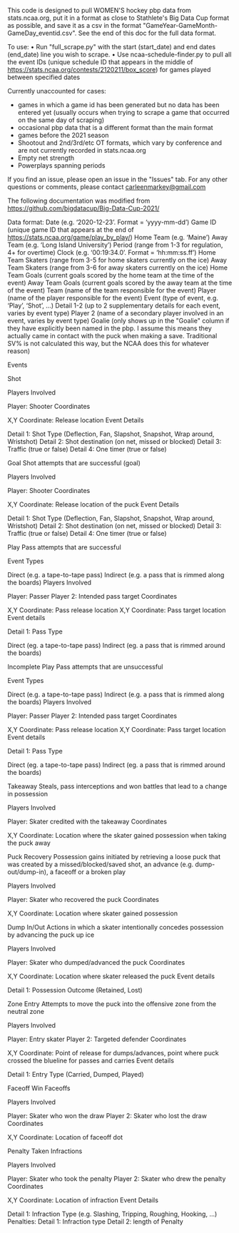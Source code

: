This code is designed to pull WOMEN'S hockey pbp data from stats.ncaa.org, put it
in a format as close to Stathlete's Big Data Cup format as possible, and save it as a csv in the format
"GameYear-GameMonth-GameDay_eventid.csv". See the end of this doc for the full data format.

To use:
• Run "full_scrape.py" with the start (start_date) and end dates (end_date) line you wish to scrape.
• Use ncaa-schedule-finder.py to pull all the event IDs (unique schedule ID that appears in the middle
of https://stats.ncaa.org/contests/2120211/box_score) for games played between specified dates

Currently unaccounted for cases:
- games in which a game id has been generated but no data has been entered yet (usually occurs when trying to
scrape a game that occurred on the same day of scraping)
- occasional pbp data that is a different format than the main format
- games before the 2021 season
- Shootout and 2nd/3rd/etc OT formats, which vary by conference and are not currently recorded in stats.ncaa.org
- Empty net strength
- Powerplays spanning periods

If you find an issue, please open an issue in the "Issues" tab. For any other questions or comments,
please contact carleenmarkey@gmail.com

The following documentation was modified from https://github.com/bigdatacup/Big-Data-Cup-2021/

Data format:
Date (e.g. ‘2020-12-23’. Format = ‘yyyy-mm-dd’)
Game ID (unique game ID that appears at the end of https://stats.ncaa.org/game/play_by_play/)
Home Team (e.g. ‘Maine’)
Away Team (e.g. ‘Long Island University’)
Period (range from 1-3 for regulation, 4+ for overtime)
Clock (e.g. ‘00:19:34.0’. Format = ‘hh:mm:ss.ff’)
Home Team Skaters (range from 3-5 for home skaters currently on the ice)
Away Team Skaters (range from 3-6 for away skaters currently on the ice)
Home Team Goals (current goals scored by the home team at the time of the event)
Away Team Goals (current goals scored by the away team at the time of the event)
Team (name of the team responsible for the event)
Player (name of the player responsible for the event)
Event (type of event, e.g. ‘Play’, ‘Shot’, …)
Detail 1-2 (up to 2 supplementary details for each event, varies by event type)
Player 2 (name of a secondary player involved in an event, varies by event type)
Goalie (only shows up in the "Goalie" column if they have explicitly been named in the pbp.
I assume this means they actually came in contact with the puck when making a save. Traditional SV%
is not calculated this way, but the NCAA does this for whatever reason)

Events

Shot

Players Involved

Player: Shooter
Coordinates

X,Y Coordinate: Release location
Event Details

Detail 1: Shot Type (Deflection, Fan, Slapshot, Snapshot, Wrap around, Wristshot)
Detail 2: Shot destination (on net, missed or blocked)
Detail 3: Traffic (true or false)
Detail 4: One timer (true or false)

Goal
Shot attempts that are successful (goal)

Players Involved

Player: Shooter
Coordinates

X,Y Coordinate: Release location of the puck
Event Details

Detail 1: Shot Type (Deflection, Fan, Slapshot, Snapshot, Wrap around, Wristshot)
Detail 2: Shot destination (on net, missed or blocked)
Detail 3: Traffic (true or false)
Detail 4: One timer (true or false)

Play
Pass attempts that are successful

Event Types

Direct (e.g. a tape-to-tape pass)
Indirect (e.g. a pass that is rimmed along the boards)
Players Involved

Player: Passer
Player 2: Intended pass target
Coordinates

X,Y Coordinate: Pass release location
X,Y Coordinate: Pass target location
Event details

Detail 1: Pass Type

Direct (eg. a tape-to-tape pass)
Indirect (eg. a pass that is rimmed around the boards)

Incomplete Play
Pass attempts that are unsuccessful

Event Types

Direct (e.g. a tape-to-tape pass)
Indirect (e.g. a pass that is rimmed along the boards)
Players Involved

Player: Passer
Player 2: Intended pass target
Coordinates

X,Y Coordinate: Pass release location
X,Y Coordinate: Pass target location
Event details

Detail 1: Pass Type

Direct (eg. a tape-to-tape pass)
Indirect (eg. a pass that is rimmed around the boards)

Takeaway
Steals, pass interceptions and won battles that lead to a change in possession

Players Involved

Player: Skater credited with the takeaway
Coordinates

X,Y Coordinate: Location where the skater gained possession when taking the puck away

Puck Recovery
Possession gains initiated by retrieving a loose puck that was created by a missed/blocked/saved shot, an advance (e.g. dump-out/dump-in), a faceoff or a broken play

Players Involved

Player: Skater who recovered the puck
Coordinates

X,Y Coordinate: Location where skater gained possession

Dump In/Out
Actions in which a skater intentionally concedes possession by advancing the puck up ice

Players Involved

Player: Skater who dumped/advanced the puck
Coordinates

X,Y Coordinate: Location where skater released the puck
Event details

Detail 1: Possession Outcome (Retained, Lost)

Zone Entry
Attempts to move the puck into the offensive zone from the neutral zone

Players Involved

Player: Entry skater
Player 2: Targeted defender
Coordinates

X,Y Coordinate: Point of release for dumps/advances, point where puck crossed the blueline for passes and carries
Event details

Detail 1: Entry Type (Carried, Dumped, Played)

Faceoff Win
Faceoffs

Players Involved

Player: Skater who won the draw
Player 2: Skater who lost the draw
Coordinates

X,Y Coordinate: Location of faceoff dot

Penalty Taken
Infractions

Players Involved

Player: Skater who took the penalty
Player 2: Skater who drew the penalty
Coordinates

X,Y Coordinate: Location of infraction
Event Details

Detail 1: Infraction Type (e.g. Slashing, Tripping, Roughing, Hooking, ...)
Penalties:
Detail 1: Infraction type
Detail 2: length of Penalty
